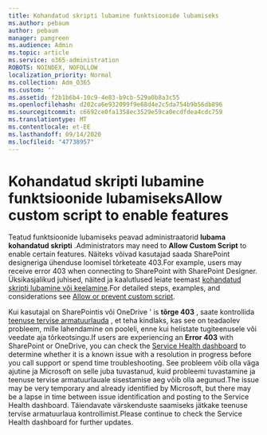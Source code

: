 ```yaml
---
title: Kohandatud skripti lubamine funktsioonide lubamiseks
ms.author: pebaum
author: pebaum
manager: pamgreen
ms.audience: Admin
ms.topic: article
ms.service: o365-administration
ROBOTS: NOINDEX, NOFOLLOW
localization_priority: Normal
ms.collection: Adm_O365
ms.custom: ''
ms.assetid: f2b1b6b4-10c9-4e83-b9cb-529a0b8a3c55
ms.openlocfilehash: d202ca6e932099f9e68d4e2c5da754b9b56db896
ms.sourcegitcommit: c6692ce0fa1358ec3529e59ca0ecdfdea4cdc759
ms.translationtype: MT
ms.contentlocale: et-EE
ms.lasthandoff: 09/14/2020
ms.locfileid: "47738957"
---
```

# <a name="allow-custom-script-to-enable-features"></a><span data-ttu-id="22f65-102">Kohandatud skripti lubamine funktsioonide lubamiseks</span><span class="sxs-lookup"><span data-stu-id="22f65-102">Allow custom script to enable features</span></span>

<span data-ttu-id="22f65-103">Teatud funktsioonide lubamiseks peavad administraatorid **lubama kohandatud skripti** .</span><span class="sxs-lookup"><span data-stu-id="22f65-103">Administrators may need to **Allow Custom Script** to enable certain features.</span></span> <span data-ttu-id="22f65-104">Näiteks võivad kasutajad saada SharePoint designeriga ühenduse loomisel tõrketeate 403.</span><span class="sxs-lookup"><span data-stu-id="22f65-104">For example, users may receive error 403 when connecting to SharePoint with SharePoint Designer.</span></span> <span data-ttu-id="22f65-105">Üksikasjalikud juhised, näited ja kaalutlused leiate teemast [kohandatud skripti lubamine või keelamine](https://docs.microsoft.com/sharepoint/allow-or-prevent-custom-script).</span><span class="sxs-lookup"><span data-stu-id="22f65-105">For detailed steps, examples, and considerations see [Allow or prevent custom script](https://docs.microsoft.com/sharepoint/allow-or-prevent-custom-script).</span></span>

<span data-ttu-id="22f65-106">Kui kasutajal on SharePointis või OneDrive ' is **tõrge 403** , saate kontrollida [teenuse tervise armatuurlauda](https://admin.microsoft.com/AdminPortal/Home#/servicehealth) , et teha kindlaks, kas see on teadaolev probleem, mille lahendamine on pooleli, enne kui helistate tugiteenusele või veedate aja tõrkeotsingu.</span><span class="sxs-lookup"><span data-stu-id="22f65-106">If users are experiencing an **Error 403** with SharePoint or OneDrive, you can check the [Service Health dashboard](https://admin.microsoft.com/AdminPortal/Home#/servicehealth) to determine whether it is a known issue with a resolution in progress before you call support or spend time troubleshooting.</span></span> <span data-ttu-id="22f65-107">See probleem võib olla väga ajutine ja Microsoft on selle juba tuvastanud, kuid probleemi tuvastamine ja teenuse tervise armatuurlauale sisestamise aeg võib olla aegunud.</span><span class="sxs-lookup"><span data-stu-id="22f65-107">The issue may be very temporary and already identified by Microsoft, but there may be a lapse in time between issue identification and posting to the Service Health dashboard.</span></span> <span data-ttu-id="22f65-108">Täiendavate värskenduste saamiseks jätkake teenuse tervise armatuurlaua kontrollimist.</span><span class="sxs-lookup"><span data-stu-id="22f65-108">Please continue to check the Service Health dashboard for further updates.</span></span>

